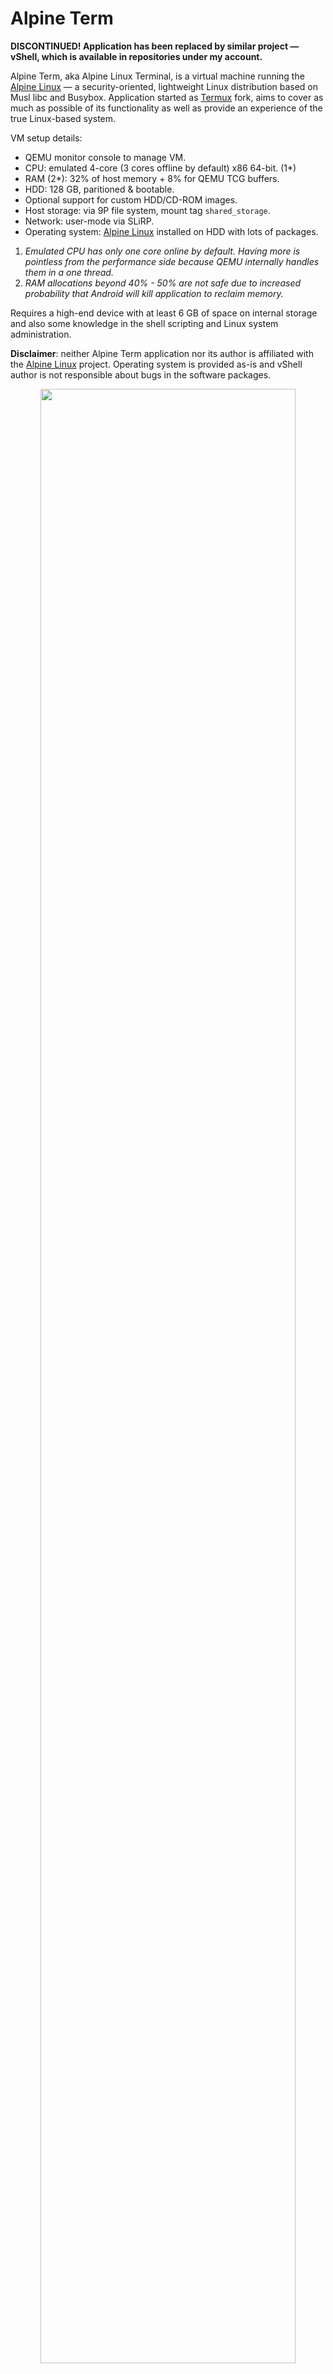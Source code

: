 # Alpine Term

**DISCONTINUED! Application has been replaced by similar project — vShell,
which is available in repositories under my account.**

Alpine Term, aka Alpine Linux Terminal, is a virtual machine running the
[Alpine Linux](https://alpinelinux.org) — a security-oriented, lightweight
Linux distribution based on Musl libc and Busybox. Application started as
[Termux](https://termux.com) fork, aims to cover as much as possible of its
functionality as well as provide an experience of the true Linux-based system.

VM setup details:
- QEMU monitor console to manage VM.
- CPU: emulated 4-core (3 cores offline by default) x86 64-bit. (1\*)
- RAM (2\*): 32% of host memory + 8% for QEMU TCG buffers.
- HDD: 128 GB, paritioned & bootable.
- Optional support for custom HDD/CD-ROM images.
- Host storage: via 9P file system, mount tag `shared_storage`.
- Network: user-mode via SLiRP.
- Operating system: [Alpine Linux](https://alpinelinux.org/) installed on HDD
  with lots of packages.

1. *Emulated CPU has only one core online by default. Having more is pointless
   from the performance side because QEMU internally handles them in a one thread.*
2. *RAM allocations beyond 40% - 50% are not safe due to increased probability
   that Android will kill application to reclaim memory.*

Requires a high-end device with at least 6 GB of space on internal storage and
also some knowledge in the shell scripting and Linux system administration.

**Disclaimer**: neither Alpine Term application nor its author is affiliated
with the [Alpine Linux](https://alpinelinux.org/) project. Operating system
is provided as-is and vShell author is not responsible about bugs in the
software packages.

<p align="center"><img src="./help-page/img/demo_anim.gif" width="90%"/></p>

## Credits

Alpine Term relies on the source code of the following projects:

 - [Termux](https://github.com/termux/termux-app)
 - [QEMU](https://qemu.org)
 - [Socat](http://www.dest-unreach.org/socat/)

